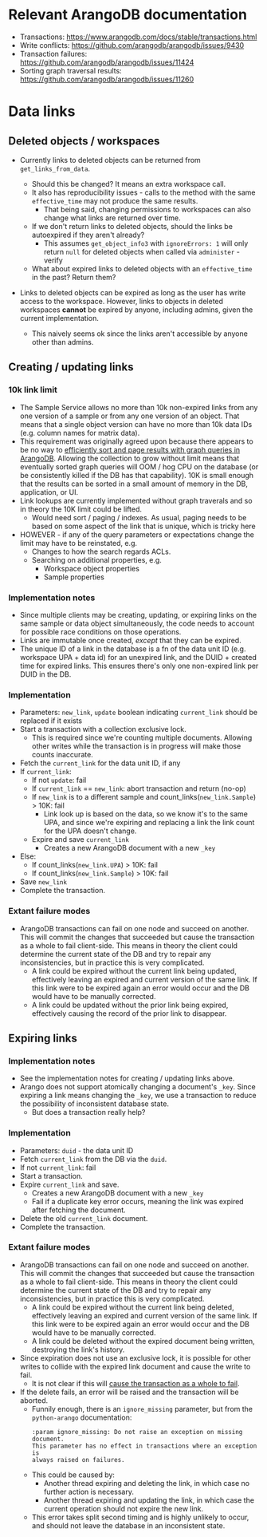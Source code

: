 # Relevant ArangoDB documentation

* Transactions: https://www.arangodb.com/docs/stable/transactions.html
* Write conflicts: https://github.com/arangodb/arangodb/issues/9430
* Transaction failures: https://github.com/arangodb/arangodb/issues/11424
* Sorting graph traversal results: https://github.com/arangodb/arangodb/issues/11260

# Data links

## Deleted objects / workspaces

* Currently links to deleted objects can be returned from `get_links_from_data`.
  * Should this be changed? It means an extra workspace call.
  * It also has reproducibility issues - calls to the method with the same `effective_time` may
    not produce the same results.
    * That being said, changing permissions to workspaces can also change what links are returned
      over time.
  * If we don't return links to deleted objects, should the links be autoexpired if they aren't
    already?
    * This assumes `get_object_info3` with `ignoreErrors: 1` will only return `null` for deleted
      objects when called via `administer` - verify
  * What about expired links to deleted objects with an `effective_time` in the past? Return them?

* Links to deleted objects can be expired as long as the user has write access to the workspace.
  However, links to objects in deleted workspaces **cannot** be expired by anyone, including
  admins, given the current implementation.
  * This naively seems ok since the links aren't accessible by anyone other than admins.

## Creating / updating links

### 10k link limit

* The Sample Service allows no more than 10k non-expired links from any one version of a sample or
  from any one version of an object. That means that a single object version can have no more
  than 10k data IDs (e.g. column names for matrix data).
* This requirement was originally agreed upon because there appears to be no way to
  [efficiently sort and page results with graph queries in ArangoDB](https://github.com/arangodb/arangodb/issues/11260).
  Allowing the collection to grow without limit means that eventually sorted graph queries will
  OOM / hog CPU on the database (or be consistently killed if the DB has that capability). 10K
  is small enough that the results can be sorted in a small amount of memory in the DB,
  application, or UI.
* Link lookups are currently implemented without graph traverals and so in theory the
  10K limit could be lifted.
    * Would need sort / paging / indexes. As usual, paging needs to be based on some aspect of
      the link that is unique, which is tricky here
* HOWEVER - if any of the query parameters or expectations change the limit may have to be
  reinstated, e.g.
  * Changes to how the search regards ACLs.
  * Searching on additional properties, e.g.
    * Workspace object properties
    * Sample properties

### Implementation notes

* Since multiple clients may be creating, updating, or expiring links on the same sample
  or data object simultaneously, the code needs to account for possible race conditions on
  those operations.
* Links are immutable once created, *except* that they can be expired.
* The unique ID of a link in the database is a fn of the data unit ID (e.g.
  workspace UPA + data id) for an unexpired link, and the DUID + created time for expired links.
  This ensures there's only one non-expired link per DUID in the DB.

### Implementation

* Parameters: `new_link`, `update` boolean indicating `current_link` should be replaced if it
  exists
* Start a transaction with a collection exclusive lock.
  * This is required since we're counting multiple documents. Allowing other writes while the
    transaction is in progress will make those counts inaccurate.
* Fetch the `current_link` for the data unit ID, if any
* If `current_link`:
  * If not `update`: fail
  * If `current_link` == `new_link`: abort transaction and return (no-op)
  * If `new_link` is to a different sample and count_links(`new_link.Sample`) > 10K: fail
    * Link look up is based on the data, so we know it's to the same UPA, and since we're
      expiring and replacing a link the link count for the UPA doesn't change.
  * Expire and save `current_link`
    * Creates a new ArangoDB document with a new `_key`
* Else:
  * If count_links(`new_link.UPA`) > 10K: fail
  * If count_links(`new_link.Sample`) > 10K: fail
* Save `new_link`
* Complete the transaction.

### Extant failure modes

* ArangoDB transactions can fail on one node and succeed on another. This will commit the
  changes that succeeded but cause the transaction as a whole to fail client-side. This means
  in theory the client could determine the current state of the DB and try to repair any
  inconsistencies, but in practice this is very complicated.
  * A link could be expired without the current link being updated, effectively leaving an
    expired and current version of the same link. If this link were to be expired again an
    error would occur and the DB would have to be manually corrected.
  * A link could be updated without the prior link being expired, effectively causing the record
    of the prior link to disappear.

## Expiring links

### Implementation notes

* See the implementation notes for creating / updating links above.
* Arango does not support atomically changing a document's `_key`. Since expiring a link
  means changing the `_key`, we use a transaction to reduce the possibility of inconsistent
  database state.
  * But does a transaction really help?

### Implementation

* Parameters: `duid` - the data unit ID
* Fetch `current_link` from the DB via the `duid`.
* If not `current_link`: fail
* Start a transaction.
* Expire `current_link` and save.
  * Creates a new ArangoDB document with a new `_key`
  * Fail if a duplicate key error occurs, meaning the link was expired after fetching the document.
* Delete the old `current_link` document.
* Complete the transaction.

### Extant failure modes

* ArangoDB transactions can fail on one node and succeed on another. This will commit the
  changes that succeeded but cause the transaction as a whole to fail client-side. This means
  in theory the client could determine the current state of the DB and try to repair any
  inconsistencies, but in practice this is very complicated.
  * A link could be expired without the current link being deleted, effectively leaving an
    expired and current version of the same link. If this link were to be expired again an
    error would occur and the DB would have to be manually corrected.
  * A link could be deleted without the expired document being written, destroying the link's
    history.
* Since expiration does not use an exclusive lock, it is possible for other writes to collide
  with the expired link document and cause the write to fail.
  * It is not clear if this will
    [cause the transaction as a whole to fail](https://github.com/arangodb/arangodb/issues/11424).
* If the delete fails, an error will be raised and the transaction will be aborted.
  * Funnily enough, there is an `ignore_missing` parameter, but from the `python-arango`
    documentation:
    ```
    :param ignore_missing: Do not raise an exception on missing document.
    This parameter has no effect in transactions where an exception is  
    always raised on failures.
    ```
  * This could be caused by:
    * Another thread expiring and deleting the link, in which case no further action is necessary.
    * Another thread expiring and updating the link, in which case the current operation should
      not expire the new link.
  * This error takes split second timing and is highly unlikely to occur, and should not
    leave the database in an inconsistent state.
